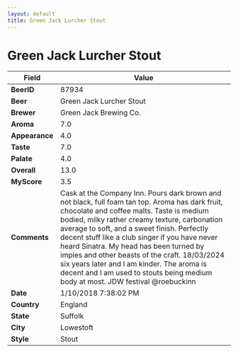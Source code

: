 ```yaml
---
layout: default
title: Green Jack Lurcher Stout
---
```


# Green Jack Lurcher Stout

| Field         | Value     |
|---------------|-----------|
| **BeerID** | 87934 |
| **Beer** | Green Jack Lurcher Stout |
| **Brewer** | Green Jack Brewing Co. |
| **Aroma** | 7.0 |
| **Appearance** | 4.0 |
| **Taste** | 7.0 |
| **Palate** | 4.0 |
| **Overall** | 13.0 |
| **MyScore** | 3.5 |
| **Comments** | Cask at the Company Inn. Pours dark brown and not black, full foam tan top. Aroma has dark fruit, chocolate and coffee malts.  Taste is medium bodied, milky rather creamy texture, carbonation average to soft, and a  sweet finish. Perfectly decent stuff like a club singer if you have never heard Sinatra. My head has been turned by impies and other beasts of the craft. 18/03/2024 six years later and I am kinder. The aroma is decent and I am used to stouts being medium body at most. JDW festival @roebuckinn |
| **Date** | 1/10/2018 7:38:02 PM |
| **Country** | England |
| **State** | Suffolk |
| **City** | Lowestoft |
| **Style** | Stout |
